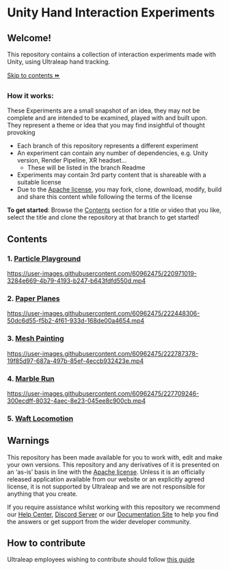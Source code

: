 <!--links-->
[apache]: http://www.apache.org/licenses/LICENSE-2.0 "Apache V2 License"
[contribute guide]: https://ultrahaptics.atlassian.net/wiki/spaces/~731335552/pages/3903455552/Unity+Hand+Interaction+Experiments+GitHub+Repo#Repo-%E2%80%98Rules%E2%80%99

<!--content-->
# Unity Hand Interaction Experiments

## Welcome!
This repository contains a collection of interaction experiments made with Unity, using Ultraleap hand tracking.

[Skip to contents :fast_forward:](https://github.com/ultraleap/Unity-Hand-Interaction-Experiments#contents)

### How it works:
These Experiments are a small snapshot of an idea, they may not be complete and are intended to be examined, played with and built upon. They represent a theme or idea that you may find insightful of thought provoking

* Each branch of this repository represents a different experiment
* An experiment can contain any number of dependencies, e.g. Unity version, Render Pipeline, XR headset...
  * These will be listed in the branch Readme
* Experiments may contain 3rd party content that is shareable with a suitable license
* Due to the [Apache license][apache], you may fork, clone, download, modify, build and share this content while following the terms of the license

**To get started**: Browse the [Contents](https://github.com/ultraleap/Unity-Hand-Interaction-Experiments#contents) section for a title or video that you like, select the title and clone the repository at that branch to get started!

## Contents

### 1. [Particle Playground](https://github.com/ultraleap/Unity-Hand-Interaction-Experiments/tree/Toys/Particle_Playground)
https://user-images.githubusercontent.com/60962475/220971019-3284e669-4b79-4193-b247-b643fdfd550d.mp4

### 2. [Paper Planes](https://github.com/ultraleap/Unity-Hand-Interaction-Experiments/tree/Toys/Paper_Planes)
https://user-images.githubusercontent.com/60962475/222448306-50dc6d55-f5b2-4f61-933d-168de00a4654.mp4

### 3. [Mesh Painting](https://github.com/ultraleap/Unity-Hand-Interaction-Experiments/tree/Mesh_Painter)
https://user-images.githubusercontent.com/60962475/222787378-19f85d97-687a-497b-85ef-4eccb932423e.mp4

### 4. [Marble Run](https://github.com/ultraleap/Unity-Hand-Interaction-Experiments/tree/Toys/Marble_Run)
https://user-images.githubusercontent.com/60962475/227709246-300ecdff-8032-4aec-8e23-045ee8c900cb.mp4

### 5. [Waft Locomotion](https://github.com/ultraleap/Unity-Hand-Interaction-Experiments/tree/WaftLocomotion)


## Warnings
This repository has been made available for you to work with, edit and make your own versions.
This repository and any derivatives of it is presented on an ‘as-is’ basis in line with the [Apache
license][apache]. Unless it is an officially released application available from our website or an explicitly
agreed license, it is not supported by Ultraleap and we are not responsible for anything that you
create.

If you require assistance whilst working with this repository we recommend our [Help Center](https://support.leapmotion.com/hc/en-us), [Discord Server](https://discord.gg/3VCndThqxS) or our [Documentation Site](https://docs.ultraleap.com/unity-api/) to help you find the answers or get support from the wider developer community.

## How to contribute
Ultraleap employees wishing to contribute should follow [this guide][contribute guide]
